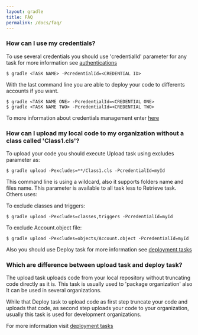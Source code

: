 ```yaml
---
layout: gradle
title: FAQ
permalink: /docs/faq/
---
```



### How can I use my credentials?

To use several credentials you should use 'credentialId' parameter for any task for more information see <a href="/sdfc-idea/docs/auth/" target="_blank">authentications</a>

    $ gradle <TASK NAME> -PcredentialId=<CREDENTIAL ID>

With the last command line you are able to deploy your code to differents accounts if you want.

    $ gradle <TASK NAME ONE> -PcredentialId=<CREDENTIAL ONE>
    $ gradle <TASK NAME TWO> -PcredentialId=<CREDENTIAL TWO>

To more information about credentials management  enter <a href="/sdfc-idea/docs/credentials/" target="_blank">here</a>

### How can I upload my local code to my organization without a class called 'Class1.cls'?

To upload your code you should execute Upload task using excludes parameter as:

    $ gradle upload -Pexcludes=**/Class1.cls -PcredentialId=myId

This command line is using a wildcard, also it supports folders name and files name. This parameter is available to all task less to Retrieve task. Others uses:

To exclude classes and triggers:

    $ gradle upload -Pexcludes=classes,triggers -PcredentialId=myId

To exclude Account.object file:

    $ gradle upload -Pexcludes=objects/Account.object -PcredentialId=myId

Also you should use Deploy task for more information see <a href="/sdfc-idea/docs/deployment/" target="_blank">deployment tasks</a>

### Which are difference between upload task and deploy task?

The upload task uploads code from your local repository without truncating code directly as it is. This task is usually used to 'package organization' also It can be used in several organizations.

While that Deploy task to upload code as first step truncate your code and uploads that code, as second step uploads your code to your organization, usually this task is used for development organizations.

For more information visit <a href="/sdfc-idea/docs/deployment/" target="_blank">deployment tasks</a>